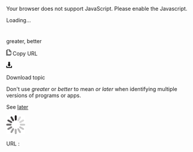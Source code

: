 Your browser does not support JavaScript. Please enable the Javascript.

Loading...

# 

greater, better

![Copy URL](greater-better_files/Copy.png)
Copy URL

![Download](greater-better_files/Download.png)

Download topic

Don't use *greater* or *better* to mean *or later* when identifying multiple versions of programs or apps.

See [later](https://worldready.cloudapp.net/Styleguide/Read?id=2700&topicid=32560)

![In progress](greater-better_files/activity-large.gif)

URL :
